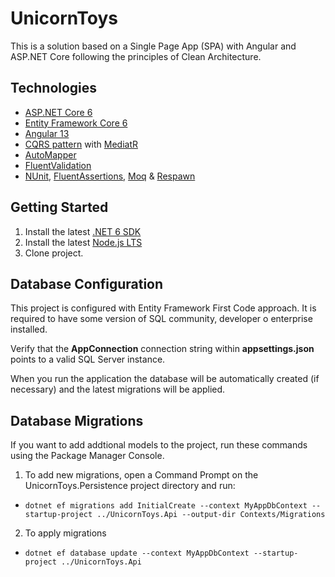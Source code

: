 # UnicornToys
This is a solution based on a Single Page App (SPA) with Angular and ASP.NET Core following the principles of Clean Architecture.

## Technologies

* [ASP.NET Core 6](https://docs.microsoft.com/en-us/aspnet/core/introduction-to-aspnet-core?view=aspnetcore-6.0)
* [Entity Framework Core 6](https://docs.microsoft.com/en-us/ef/core/)
* [Angular 13](https://angular.io/)
* [CQRS pattern](https://docs.microsoft.com/en-us/azure/architecture/patterns/cqrs) with [MediatR](https://github.com/jbogard/MediatR)
* [AutoMapper](https://automapper.org/)
* [FluentValidation](https://fluentvalidation.net/)
* [NUnit](https://nunit.org/), [FluentAssertions](https://fluentassertions.com/), [Moq](https://github.com/moq) & [Respawn](https://github.com/jbogard/Respawn)

## Getting Started

1. Install the latest [.NET 6 SDK](https://dotnet.microsoft.com/download/dotnet/6.0)
2. Install the latest [Node.js LTS](https://nodejs.org/en/)
3. Clone project.

## Database Configuration

This project is configured with Entity Framework First Code approach. It is required to have some version of SQL community, developer o enterprise installed.

Verify that the **AppConnection** connection string within **appsettings.json** points to a valid SQL Server instance. 

When you run the application the database will be automatically created (if necessary) and the latest migrations will be applied.

## Database Migrations

If you want to add addtional models to the project, run these commands using the Package Manager Console.

1. To add new migrations, open a Command Prompt on the UnicornToys.Persistence project directory and run:
* `dotnet ef migrations add InitialCreate --context MyAppDbContext --startup-project ../UnicornToys.Api --output-dir Contexts/Migrations`

2. To apply migrations
* `dotnet ef database update --context MyAppDbContext --startup-project ../UnicornToys.Api`

